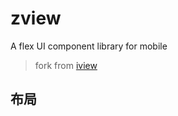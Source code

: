 # zview

A flex UI component library for mobile

> fork from [iview](http://github.com/iview/iview)

## 布局



